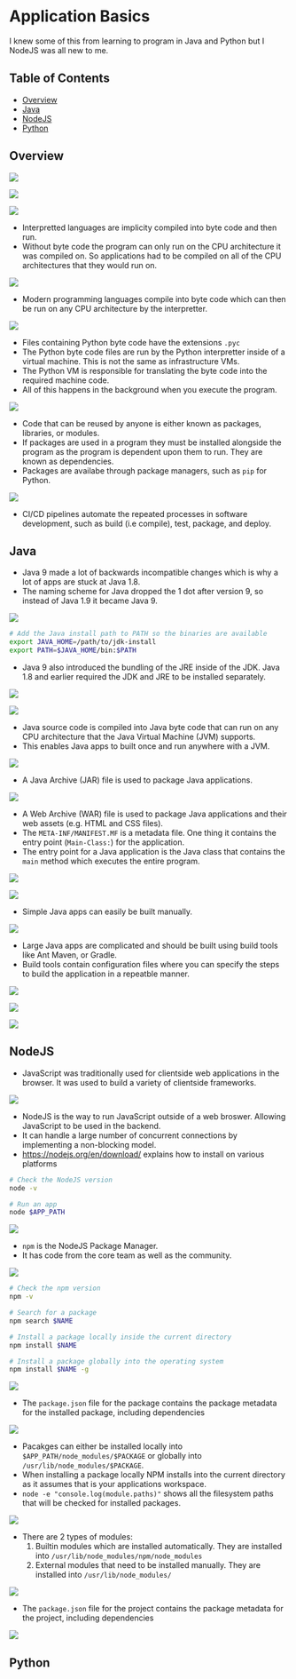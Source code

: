 # Application Basics <!-- omit in toc -->

I knew some of this from learning to program in Java and Python but I NodeJS was all new to me.

## Table of Contents <!-- omit in toc -->

- [Overview](#overview)
- [Java](#java)
- [NodeJS](#nodejs)
- [Python](#python)

## Overview

![](images/apps01.png)

![](images/apps02.png)

![](images/apps03.png)

* Interpretted languages are implicity compiled into byte code and then run.
* Without byte code the program can only run on the CPU architecture it was compiled on. So applications had to be compiled on all of the CPU architectures that they would run on.

![](images/apps04.png)

* Modern programming languages compile into byte code which can then be run on any CPU architecture by the interpretter.

![](images/apps05.png)

* Files containing Python byte code have the extensions `.pyc`
* The Python byte code files are run by the Python interpretter inside of a virtual machine. This is not the same as infrastructure VMs.
* The Python VM is responsible for translating the byte code into the required machine code.
* All of this happens in the background when you execute the program.

![](images/apps06.png)

* Code that can be reused by anyone is either known as packages, libraries, or modules.
* If packages are used in a program they must be installed alongside the program as the program is dependent upon them to run. They are known as dependencies.
* Packages are availabe through package managers, such as `pip` for Python.

![](images/apps07.png)

* CI/CD pipelines automate the repeated processes in software development, such as build (i.e compile), test, package, and deploy.

## Java

* Java 9 made a lot of backwards incompatible changes which is why a lot of apps are stuck at Java 1.8.
* The naming scheme for Java dropped the 1 dot after version 9, so instead of Java 1.9 it became Java 9.

![](images/java01.png)

```bash
# Add the Java install path to PATH so the binaries are available
export JAVA_HOME=/path/to/jdk-install
export PATH=$JAVA_HOME/bin:$PATH
```

* Java 9 also introduced the bundling of the JRE inside of the JDK. Java 1.8 and earlier required the JDK and JRE to be installed separately.

![](images/java02.png)

![](images/java03.png)

* Java source code is compiled into Java byte code that can run on any CPU architecture that the Java Virtual Machine (JVM) supports.
* This enables Java apps to built once and run anywhere with a JVM.

![](images/java04.png)

* A Java Archive (JAR) file is used to package Java applications.

![](images/java05.png)

* A Web Archive (WAR) file is used to package Java applications and their web assets (e.g. HTML and CSS files).
* The `META-INF/MANIFEST.MF` is a metadata file. One thing it contains the entry point (`Main-Class:`) for the application.
* The entry point for a Java application is the Java class that contains the `main` method which executes the entire program.

![](images/java06.png)

![](images/java07.png)

* Simple Java apps can easily be built manually.

![](images/java08.png)

* Large Java apps are complicated and should be built using build tools like Ant Maven, or Gradle.
* Build tools contain configuration files where you can specify the steps to build the application in a repeatble manner.

![](images/java09.png)

![](images/java10.png)

![](images/java11.png)

## NodeJS

* JavaScript was traditionally used for clientside web applications in the browser. It was used to build a variety of clientside frameworks.

![](images/javascript01.png)

* NodeJS is the way to run JavaScript outside of a web broswer. Allowing JavaScript to be used in the backend.
* It can handle a large number of concurrent connections by implementing a non-blocking model.
* https://nodejs.org/en/download/ explains how to install on various platforms

```bash
# Check the NodeJS version
node -v

# Run an app
node $APP_PATH
```

![](images/javascript02.png)

* `npm` is the NodeJS Package Manager.
* It has code from the core team as well as the community.

![](images/javascript03.png)

```bash
# Check the npm version
npm -v

# Search for a package
npm search $NAME

# Install a package locally inside the current directory
npm install $NAME

# Install a package globally into the operating system
npm install $NAME -g
```

![](images/javascript04.png)

* The `package.json` file for the package contains the package metadata for the installed package, including dependencies

![](images/javascript05.png)

* Pacakges can either be installed locally into `$APP_PATH/node_modules/$PACKAGE` or globally into `/usr/lib/node_modules/$PACKAGE`.
* When installing a package locally NPM installs into the current directory as it assumes that is your applications workspace.
* `node -e "console.log(module.paths)"` shows all the filesystem paths that will be checked for installed packages.

![](images/javascript06.png)

* There are 2 types of modules:
  1. Builtin modules which are installed automatically. They are installed into `/usr/lib/node_modules/npm/node_modules`
  2. External modules that need to be installed manually. They are installed into `/usr/lib/node_modules/`

![](images/javascript07.png)

* The `package.json` file for the project contains the package metadata for the project, including dependencies

![](images/javascript08.png)

## Python
